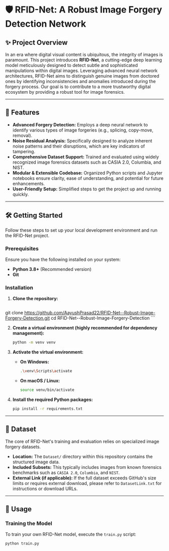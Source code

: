 # 🛡️ RFID-Net: A Robust Image Forgery Detection Network

## ✨ Project Overview

In an era where digital visual content is ubiquitous, the integrity of images is paramount. This project introduces **RFID-Net**, a cutting-edge deep learning model meticulously designed to detect subtle and sophisticated manipulations within digital images. Leveraging advanced neural network architectures, RFID-Net aims to distinguish genuine images from doctored ones by identifying inconsistencies and anomalies introduced during the forgery process. Our goal is to contribute to a more trustworthy digital ecosystem by providing a robust tool for image forensics.

---

## 🚀 Features

* **Advanced Forgery Detection:** Employs a deep neural network to identify various types of image forgeries (e.g., splicing, copy-move, removal).
* **Noise Residual Analysis:** Specifically designed to analyze inherent noise patterns and their disruptions, which are key indicators of tampering.
* **Comprehensive Dataset Support:** Trained and evaluated using widely recognized image forensics datasets such as CASIA 2.0, Columbia, and NIST.
* **Modular & Extensible Codebase:** Organized Python scripts and Jupyter notebooks ensure clarity, ease of understanding, and potential for future enhancements.
* **User-Friendly Setup:** Simplified steps to get the project up and running quickly.

---

## 🛠️ Getting Started

Follow these steps to set up your local development environment and run the RFID-Net project.

### Prerequisites

Ensure you have the following installed on your system:

* **Python 3.8+** (Recommended version)
* **Git**

### Installation

1.  **Clone the repository:**
    ```bash
  git clone https://github.com/AayushPrasad22/RFID-Net--Robust-Image-Forgery-Detection.git
cd RFID-Net--Robust-Image-Forgery-Detection
    ```

2.  **Create a virtual environment (highly recommended for dependency management):**
    ```bash
    python -m venv venv
    ```

3.  **Activate the virtual environment:**
    * **On Windows:**
        ```bash
        .\venv\Scripts\activate
        ```
    * **On macOS / Linux:**
        ```bash
        source venv/bin/activate
        ```

4.  **Install the required Python packages:**
    ```bash
    pip install -r requirements.txt
    ```

---

## 📂 Dataset

The core of RFID-Net's training and evaluation relies on specialized image forgery datasets.

* **Location:** The `Dataset/` directory within this repository contains the structured image data.
* **Included Subsets:** This typically includes images from known forensics benchmarks such as `CASIA 2.0`, `Columbia`, and `NIST`.
* **External Link (if applicable):** If the full dataset exceeds GitHub's size limits or requires external download, please refer to `DatasetLink.txt` for instructions or download URLs.

---

## 🚀 Usage

### Training the Model

To train your own RFID-Net model, execute the `train.py` script:

```bash
python train.py
